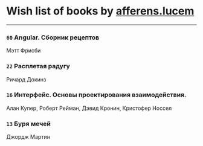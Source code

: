 # Wish list of books by [afferens.lucem](http://vk.com/id196071655)
---

### `60` Angular. Сборник рецептов
Мэтт Фрисби

### `22` Расплетая радугу
Ричард Докинз

### `16` Интерфейс. Основы проектирования взаимодействия.
Алан Купер, Роберт Рейман, Дэвид Кронин, Кристофер Носсел

### `13` Буря мечей
Джордж Мартин


